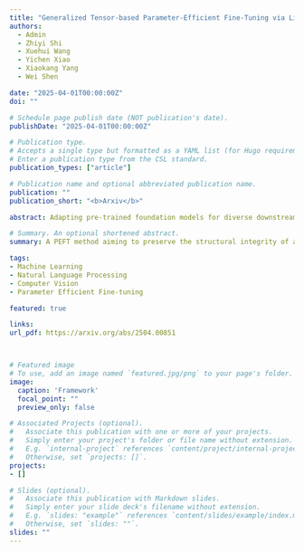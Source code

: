 ```yaml
---
title: "Generalized Tensor-based Parameter-Efficient Fine-Tuning via Lie Group Transformations"
authors:
  - Admin
  - Zhiyi Shi
  - Xuehui Wang
  - Yichen Xiao
  - Xiaokang Yang
  - Wei Shen

date: "2025-04-01T00:00:00Z"
doi: ""

# Schedule page publish date (NOT publication's date).
publishDate: "2025-04-01T00:00:00Z"

# Publication type.
# Accepts a single type but formatted as a YAML list (for Hugo requirements).
# Enter a publication type from the CSL standard.
publication_types: ["article"]

# Publication name and optional abbreviated publication name.
publication: ""
publication_short: "<b>Arxiv</b>"

abstract: Adapting pre-trained foundation models for diverse downstream tasks is a core practice in artificial intelligence. However, the wide range of tasks and high computational costs make full fine-tuning impractical. To overcome this, parameter-efficient fine-tuning (PEFT) methods like LoRA have emerged and are becoming a growing research focus. Despite the success of these methods, they are primarily designed for linear layers, focusing on two-dimensional matrices while largely ignoring higher-dimensional parameter spaces like convolutional kernels. Moreover, directly applying these methods to higher-dimensional parameter spaces often disrupts their structural relationships. Given the rapid advancements in matrix-based PEFT methods, rather than designing a specialized strategy, we propose a generalization that extends matrix-based PEFT methods to higher-dimensional parameter spaces without compromising their structural properties. Specifically, we treat parameters as elements of a Lie group, with updates modeled as perturbations in the corresponding Lie algebra. These perturbations are mapped back to the Lie group through the exponential map, ensuring smooth, consistent updates that preserve the inherent structure of the parameter space. Extensive experiments on computer vision and natural language processing validate the effectiveness and versatility of our approach, demonstrating clear improvements over existing methods.

# Summary. An optional shortened abstract.
summary: A PEFT method aiming to preserve the structural integrity of any-dimensional parameter space.

tags:
- Machine Learning
- Natural Language Processing
- Computer Vision
- Parameter Efficient Fine-tuning

featured: true

links:
url_pdf: https://arxiv.org/abs/2504.00851



# Featured image
# To use, add an image named `featured.jpg/png` to your page's folder. 
image:
  caption: 'Framework'
  focal_point: ""
  preview_only: false

# Associated Projects (optional).
#   Associate this publication with one or more of your projects.
#   Simply enter your project's folder or file name without extension.
#   E.g. `internal-project` references `content/project/internal-project/index.md`.
#   Otherwise, set `projects: []`.
projects:
- []

# Slides (optional).
#   Associate this publication with Markdown slides.
#   Simply enter your slide deck's filename without extension.
#   E.g. `slides: "example"` references `content/slides/example/index.md`.
#   Otherwise, set `slides: ""`.
slides: ""
---
```

